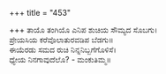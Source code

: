 +++
title = "453"

+++
ತಾಯೊ ತಂಗಿಯೊ ಎನಿಪ ಶುಚಿಯ ಸೌಮ್ಯದ ಸೊಬಗು।  
ಪ್ರೇಯಸಿಯ ಕರೆವೊಲಾತುರವಡಿಪ ಬೆಡಗು॥  
ಈಯೆರಡು ಸಮದ ರುಚಿ ನಿನ್ನನಿಬ್ಬಗೆಗೊಳಿಸೆ।  
ಧ್ಯೇಯ ನಿನಗಾವುದೆಲೊ? - ಮಂಕುತಿಮ್ಮ॥  
